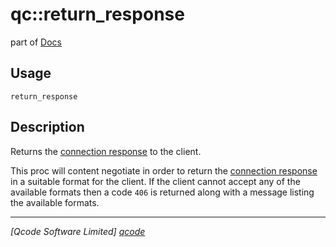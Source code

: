 qc::return_response
===========

part of [Docs](../index.md)

Usage
-----
`return_response`

Description
-----------
Returns the [connection response] to the client.

This proc will content negotiate in order to return the [connection response] in a suitable format for the client.
If the client cannot accept any of the available formats then a code `406` is returned along with a message listing the available formats.

----------------------------------
*[Qcode Software Limited] [qcode]*

[qcode]: http://www.qcode.co.uk "Qcode Software"

[connection response]: ../connection-response.md